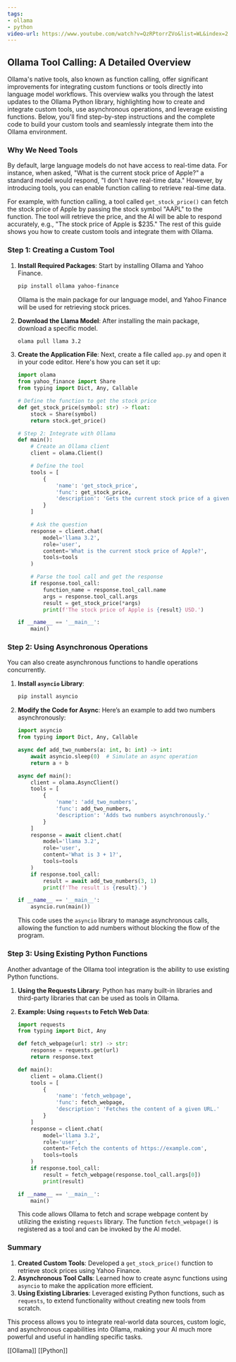 ```yaml
---
tags:
- ollama
- python
video-url: https://www.youtube.com/watch?v=QzRPtorrZVo&list=WL&index=2
---
```


## **Ollama Tool Calling: A Detailed Overview**

Ollama's native tools, also known as function calling, offer significant improvements for integrating custom functions or tools directly into language model workflows. This overview walks you through the latest updates to the Ollama Python library, highlighting how to create and integrate custom tools, use asynchronous operations, and leverage existing functions. Below, you'll find step-by-step instructions and the complete code to build your custom tools and seamlessly integrate them into the Ollama environment.

### **Why We Need Tools**

By default, large language models do not have access to real-time data. For instance, when asked, "What is the current stock price of Apple?" a standard model would respond, "I don't have real-time data." However, by introducing tools, you can enable function calling to retrieve real-time data.

For example, with function calling, a tool called `get_stock_price()` can fetch the stock price of Apple by passing the stock symbol "AAPL" to the function. The tool will retrieve the price, and the AI will be able to respond accurately, e.g., "The stock price of Apple is $235." The rest of this guide shows you how to create custom tools and integrate them with Ollama.

### **Step 1: Creating a Custom Tool**

1. **Install Required Packages**: Start by installing Ollama and Yahoo Finance.
   ```bash
   pip install ollama yahoo-finance
   ```

   Ollama is the main package for our language model, and Yahoo Finance will be used for retrieving stock prices.

2. **Download the Llama Model**: After installing the main package, download a specific model.
   ```bash
   olama pull llama 3.2
   ```

3. **Create the Application File**: Next, create a file called `app.py` and open it in your code editor. Here's how you can set it up:
   ```python
   import olama
   from yahoo_finance import Share
   from typing import Dict, Any, Callable

   # Define the function to get the stock price
   def get_stock_price(symbol: str) -> float:
       stock = Share(symbol)
       return stock.get_price()

   # Step 2: Integrate with Ollama
   def main():
       # Create an Ollama client
       client = olama.Client()

       # Define the tool
       tools = [
           {
               'name': 'get_stock_price',
               'func': get_stock_price,
               'description': 'Gets the current stock price of a given symbol.'
           }
       ]

       # Ask the question
       response = client.chat(
           model='llama 3.2',
           role='user',
           content='What is the current stock price of Apple?',
           tools=tools
       )

       # Parse the tool call and get the response
       if response.tool_call:
           function_name = response.tool_call.name
           args = response.tool_call.args
           result = get_stock_price(*args)
           print(f'The stock price of Apple is {result} USD.')

   if __name__ == '__main__':
       main()
   ```

### **Step 2: Using Asynchronous Operations**

You can also create asynchronous functions to handle operations concurrently.

1. **Install `asyncio` Library**:
   ```bash
   pip install asyncio
   ```

2. **Modify the Code for Async**:
   Here’s an example to add two numbers asynchronously:
   ```python
   import asyncio
   from typing import Dict, Any, Callable

   async def add_two_numbers(a: int, b: int) -> int:
       await asyncio.sleep(0)  # Simulate an async operation
       return a + b

   async def main():
       client = olama.AsyncClient()
       tools = [
           {
               'name': 'add_two_numbers',
               'func': add_two_numbers,
               'description': 'Adds two numbers asynchronously.'
           }
       ]
       response = await client.chat(
           model='llama 3.2',
           role='user',
           content='What is 3 + 1?',
           tools=tools
       )
       if response.tool_call:
           result = await add_two_numbers(3, 1)
           print(f'The result is {result}.')

   if __name__ == '__main__':
       asyncio.run(main())
   ```

   This code uses the `asyncio` library to manage asynchronous calls, allowing the function to add numbers without blocking the flow of the program.

### **Step 3: Using Existing Python Functions**

Another advantage of the Ollama tool integration is the ability to use existing Python functions.

1. **Using the Requests Library**:
   Python has many built-in libraries and third-party libraries that can be used as tools in Ollama.

2. **Example: Using `requests` to Fetch Web Data**:
   ```python
   import requests
   from typing import Dict, Any

   def fetch_webpage(url: str) -> str:
       response = requests.get(url)
       return response.text

   def main():
       client = olama.Client()
       tools = [
           {
               'name': 'fetch_webpage',
               'func': fetch_webpage,
               'description': 'Fetches the content of a given URL.'
           }
       ]
       response = client.chat(
           model='llama 3.2',
           role='user',
           content='Fetch the contents of https://example.com',
           tools=tools
       )
       if response.tool_call:
           result = fetch_webpage(response.tool_call.args[0])
           print(result)

   if __name__ == '__main__':
       main()
   ```

   This code allows Ollama to fetch and scrape webpage content by utilizing the existing `requests` library. The function `fetch_webpage()` is registered as a tool and can be invoked by the AI model.

### **Summary**

1. **Created Custom Tools**: Developed a `get_stock_price()` function to retrieve stock prices using Yahoo Finance.
2. **Asynchronous Tool Calls**: Learned how to create async functions using `asyncio` to make the application more efficient.
3. **Using Existing Libraries**: Leveraged existing Python functions, such as `requests`, to extend functionality without creating new tools from scratch.

This process allows you to integrate real-world data sources, custom logic, and asynchronous capabilities into Ollama, making your AI much more powerful and useful in handling specific tasks.

[[Ollama]]  [[Python]]
